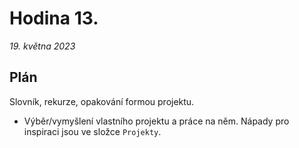 # Hodina 13.
_19. května 2023_

## Plán

Slovník, rekurze, opakování formou projektu.
- Výběr/vymyšlení vlastního projektu a práce na něm. Nápady pro inspiraci jsou ve složce `Projekty`.
